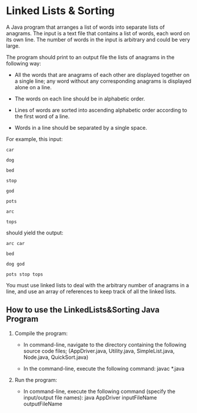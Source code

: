 # Linked Lists & Sorting

A Java program that arranges a list of words into separate lists of anagrams. The input is a text file that contains a list of words, 
each word on its own line. The number of words in the input is arbitrary and could be very large.


The program should print to an output file the lists of anagrams in the following way:

- All the words that are anagrams of each other are displayed together on a single line; any word without any corresponding anagrams is displayed alone on a line.

- The words on each line should be in alphabetic order.

- Lines of words are sorted into ascending alphabetic order according to the first word of a line.

- Words in a line should be separated by a single space.


For example, this input:

```
car

dog

bed

stop

god

pots

arc

tops
```

should yield the output:

```
arc car

bed

dog god

pots stop tops
```

You must use linked lists to deal with the arbitrary number of anagrams in a line, and use an array of references to keep track of all the linked lists.

## How to use the LinkedLists&Sorting Java Program

1. Compile the program:
	- In command-line, navigate to the directory containing the following source code files;
	  (AppDriver.java, Utility.java, SimpleList.java, Node.java, QuickSort.java) 
	  
	- In the command-line, execute the following command: javac *.java
	
2. Run the program:
	- In command-line, execute the following command (specify the input/output file names): java AppDriver inputFileName outputFileName
